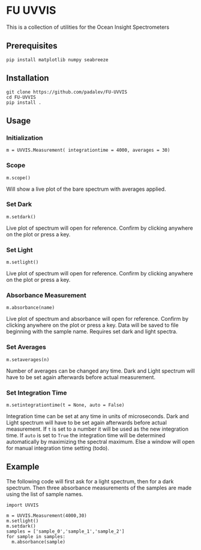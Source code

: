 # FU UVVIS
This is a collection of utilities for the Ocean Insight Spectrometers

## Prerequisites
```
pip install matplotlib numpy seabreeze
```

## Installation
```
git clone https://github.com/padalev/FU-UVVIS
cd FU-UVVIS
pip install .
```

## Usage
### Initialization
```
m = UVVIS.Measurement( integrationtime = 4000, averages = 30)
```

### Scope
```
m.scope()
```
Will show a live plot of the bare spectrum with averages applied.

### Set Dark
```
m.setdark()
```
Live plot of spectrum will open for reference. Confirm by clicking anywhere on the plot or press a key.

### Set Light
```
m.setlight()
```
Live plot of spectrum will open for reference. Confirm by clicking anywhere on the plot or press a key.

### Absorbance Measurement
```
m.absorbance(name)
```
Live plot of spectrum and absorbance will open for reference. Confirm by clicking anywhere on the plot or press a key.
Data will be saved to file beginning with the sample name.
Requires set dark and light spectra.

### Set Averages
```
m.setaverages(n)
```
Number of averages can be changed any time.
Dark and Light spectrum will have to be set again afterwards before actual measurement.

### Set Integration Time
```
m.setintegrationtime(t = None, auto = False)
```
Integration time can be set at any time in units of microseconds.
Dark and Light spectrum will have to be set again afterwards before actual measurement.
If `t` is set to a number it will be used as the new integration time.
If `auto` is set to `True` the integration time will be determined automatically by maximizing the spectral maximum.
Else a window will open for manual integration time setting (todo).

## Example
The following code will first ask for a light spectrum, then for a dark spectrum. Then three absorbance measurements of the samples are made using the list of sample names.

```
import UVVIS

m = UVVIS.Measurement(4000,30)
m.setlight()
m.setdark()
samples = ['sample_0','sample_1','sample_2']
for sample in samples:
  m.absorbance(sample)
```